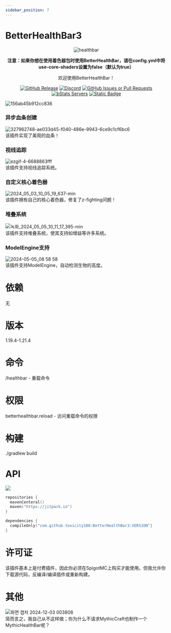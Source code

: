 ```yaml
---
sidebar_position: 7
---
```


# BetterHealthBar3

<div align="center">  

![healthbar](https://github.com/toxicity188/BetterHealthBar3/assets/114675706/8af7d97c-3277-42f7-bccd-d5e124dfa5df)

**注意：如果你想在使用着色器包时使用BetterHealthBar，请在config.yml中将use-core-shaders设置为false（默认为true）**

欢迎使用BetterHealthBar！

[![GitHub Release](https://img.shields.io/github/v/release/toxicity188/BetterHealthBar3?display_name=release&style=for-the-badge&logo=kotlin)](https://github.com/toxicity188/BetterHealthBar3/releases/latest)
[![Discord](https://img.shields.io/badge/Discord-%235865F2.svg?style=for-the-badge&logo=discord&logoColor=white)](https://discord.com/invite/rePyFESDbk)
[![GitHub Issues or Pull Requests](https://img.shields.io/github/issues/toxicity188/BetterHealthBar3?style=for-the-badge&logo=github)](https://github.com/toxicity188/BetterHealthBar3/issues)
[![bStats Servers](https://img.shields.io/bstats/servers/21802?style=for-the-badge&logo=minecraft&label=bStats&color=0%2C150%2C136%2C0)](https://bstats.org/plugin/bukkit/BetterHealthBar/21802)
[![Static Badge](https://img.shields.io/badge/paypal-toxicity-blue?style=for-the-badge&logo=paypal)](https://www.paypal.com/paypalme/toxicity188?country.x=KR&locale.x=en_US)

</div>

![156ab45b912cc836](https://github.com/toxicity188/BetterHealthBar3/assets/114675706/b6a9871b-0e96-48d1-84c5-7dd491576c4b)

### 异步血条创建
![327962748-ae033d45-f040-486e-9943-6ce9c1cf6bc6](https://github.com/toxicity188/BetterHealthBar3/assets/114675706/64a96e7a-04ac-4ae2-b9e0-9b71a62de04b)  
该插件实现了美观的血条！

### 视线追踪
![ezgif-4-6688863fff](https://github.com/toxicity188/BetterHealthBar3/assets/114675706/8484a92e-d0c2-4fd5-a766-5c5cb9fe697c)  
该插件支持视线追踪系统。

### 自定义核心着色器
![2024_05_03_10_05_19_637-min](https://github.com/toxicity188/BetterHealthBar3/assets/114675706/7a0efa03-a6e7-42fd-b38e-a92d69503ad3)  
该插件拥有自己的核心着色器，修复了z-fighting问题！

### 堆叠系统
![녹화_2024_05_05_10_11_17_395-min](https://github.com/toxicity188/BetterHealthBar3/assets/114675706/d0903a79-e55d-4634-babb-063af2ef0c7c)  
该插件支持堆叠系统，使其支持如增益等许多系统。

### ModelEngine支持
![2024-05-05_08 58 58](https://github.com/toxicity188/BetterHealthBar3/assets/114675706/4d87bab8-a3d9-4df6-957c-d04c8f490282)  
该插件支持ModelEngine，自动检测生物的高度。

# 依赖
无

# 版本
1.19.4-1.21.4

# 命令
/healthbar - 重载命令

# 权限
betterhealthbar.reload - 访问重载命令的权限

# 构建
./gradlew build

# API
[![](https://jitpack.io/v/toxicity188/BetterHealthBar3.svg)](https://jitpack.io/#toxicity188/BetterHealthBar3)
``` kotlin
repositories {
  mavenCenteral()
  maven("https://jitpack.io")
}

dependencies {
  compileOnly("com.github.toxicity188:BetterHealthBar3:VERSION"}
}
```
# 许可证
该插件基本上是付费插件，因此你必须在SpigotMC上购买才能使用。但我允许你下载源代码，反编译/编译插件或重新构建。

# 其他

![화면 캡처 2024-12-03 003808](https://github.com/user-attachments/assets/44f6a200-96e0-45f4-8af2-0358eb11001d)  
简而言之，我自己从不这样做；你为什么不请求MythicCraft也制作一个MythicHealthBar呢？